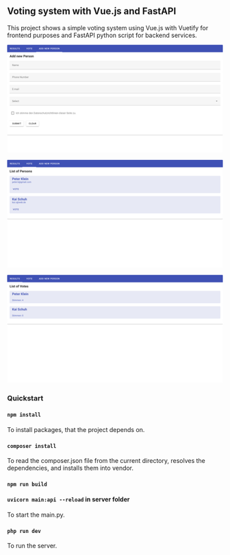 ## Voting system with Vue.js and FastAPI

This project shows a simple voting system using Vue.js with Vuetify for frontend purposes and FastAPI python script for backend services.



![Screenshot](voting-add.png)

![Screenshot](voting-vote.png)

![Screenshot](voting-results.png)

### Quickstart

#### `npm install`
To install packages, that the project depends on.

#### `composer install`
To read the composer.json file from the current directory, resolves the dependencies, and installs them into vendor.

#### `npm run build`

#### `uvicorn main:api --reload` in server folder
To start the main.py.

#### `php run dev`
To run the server.
